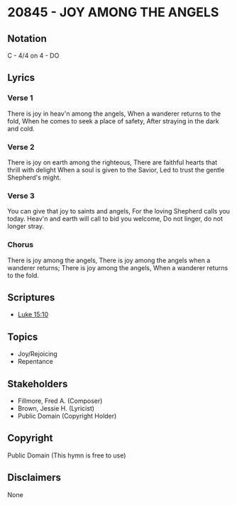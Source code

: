 # 20845 - JOY AMONG THE ANGELS

## Notation

C - 4/4 on 4 - DO

## Lyrics

### Verse 1

There is joy in heav'n among the angels, When a wanderer returns to the fold, When he comes to seek a place of safety, After straying in the dark and cold.

### Verse 2

There is joy on earth among the righteous, There are faithful hearts that thrill with delight When a soul is given to the Savior, Led to trust the gentle Shepherd's might.

### Verse 3

You can give that joy to saints and angels, For the loving Shepherd calls you today. Heav'n and earth will call to bid you welcome, Do not linger, do not longer stray.

### Chorus

There is joy among the angels, There is joy among the angels when a wanderer returns; There is joy among the angels, When a wanderer returns to the fold.


## Scriptures

- [Luke 15:10](https://www.biblegateway.com/passage/?search=Luke%2015%3A10)

## Topics

- Joy/Rejoicing
- Repentance

## Stakeholders

- Fillmore, Fred A. (Composer)
- Brown, Jessie H. (Lyricist)
- Public Domain (Copyright Holder)

## Copyright

Public Domain
(This hymn is free to use)

## Disclaimers

None

